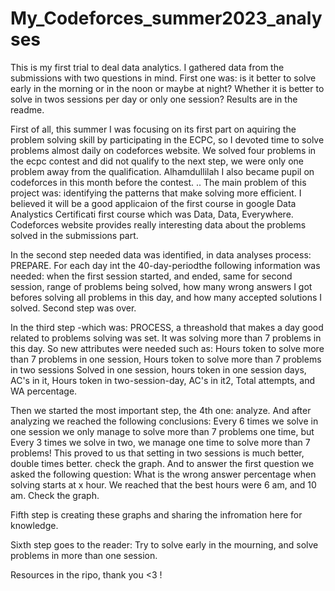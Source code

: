 # My_Codeforces_summer2023_analyses
This is my first trial to deal data analytics. I gathered data from the submissions with two questions in mind. First one was: is it better to solve early in the morning or in the noon or maybe at night? 
Whether it is better to solve in twos sessions per day or only one session? Results are in the readme. 

First of all, this summer I was focusing on its first part on aquiring the problem solving skill by participating in the ECPC, so I devoted time to solve problems almost daily on codeforces website. 
We solved four problems in the ecpc contest and did not qualify to the next step, we were only one problem away from the qualification. Alhamdullilah I also became pupil on codeforces in this month before the contest. 
..
The main problem of this project was: identifying the patterns that make solving more efficient. 
I believed it will be a good applicaion of the first course in google Data Analystics Certificati first course which was Data, Data, Everywhere.
Codeforces website provides really interesting data about the problems solved in the submissions part. 

In the second step needed data was identified, in data analyses process: PREPARE. For each day int the 40-day-periodthe following information was needed: when the first session started, and ended, 
same for second session, range of problems being solved, how many wrong answers I got befores solving all problems in this day, 
and how many accepted solutions I solved. Second step was over.

In the third step -which was: PROCESS, a threashold that makes a day good related to problems solving was set. It was solving more than 7 problems in this day. So new attributes were needed such as: Hours token to solve more than
7 problems in one session, Hours token to solve more than 7 problems in two sessions	Solved in one session, hours token in one session days,	AC's in it,	Hours token in two-session-day,	AC's in it2,	Total attempts, and	WA percentage.

Then we started the most important step, the 4th one: analyze. And after analyzing we reached the following conclusions: Every 6 times we solve in one session we only manage to solve more than 7 problems one time, but
Every 3 times we solve in two, we manage one time to solve more than 7 problems!
This proved to us that setting in two sessions is much better, double times better. check the graph.
And to answer the first question we asked the following question: What is the wrong answer percentage when solving starts at x hour. We reached that the best hours were 6 am, and 10 am.
Check the graph.

Fifth step is creating these graphs and sharing the infromation here for knowledge.

Sixth step goes to the reader: Try to solve early in the mourning, and solve problems in more than one session.

Resources in the ripo, thank you <3 !



